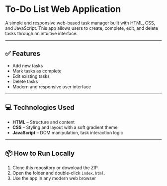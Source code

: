 # To-Do List Web Application

A simple and responsive web-based task manager built with HTML, CSS, and JavaScript. This app allows users to create, complete, edit, and delete tasks through an intuitive interface.

---

## ✅ Features

- Add new tasks
- Mark tasks as complete
- Edit existing tasks
- Delete tasks
- Modern and responsive user interface

---

## 💻 Technologies Used

- **HTML** – Structure and content
- **CSS** – Styling and layout with a soft gradient theme
- **JavaScript** – DOM manipulation, task interaction logic

---

## 📦 How to Run Locally

1. Clone this repository or download the ZIP.
2. Open the folder and double-click `index.html`.
3. Use the app in any modern web browser
